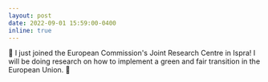 ```yaml
---
layout: post
date: 2022-09-01 15:59:00-0400
inline: true
---
```


:briefcase: I just joined the European Commission's Joint Research Centre in Ispra! I will be doing research on how to implement a green and fair transition in the European Union. :briefcase: